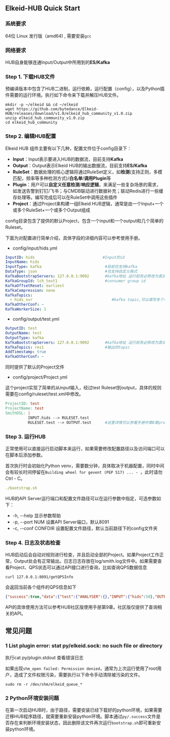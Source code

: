 ## Elkeid-HUB Quick Start

### 系统要求

64位 Linux 发行版（amd64) , 需要安装`gcc`

### 网络要求

HUB自身能够连通Input/Output中所用到的**ES/Kafka**

### Step 1. 下载HUB文件

预编译版本中包含了HUB二进制，运行依赖，运行配置（config），以及Python插件需要的运行环境。执行如下命令来下载并解压HUB文件。

```Shell
mkdir -p ~/elkeid && cd ~/elkeid
wget https://github.com/bytedance/Elkeid-HUB/releases/download/v1.0/elkeid_hub_community_v1.0.zip
unzip elkeid_hub_community_v1.0.zip
cd elkeid_hub_community
```

### Step 2. 编辑HUB配置

Elkeid HUB 组件主要有以下几种，配置文件位于config目录下：

- **Input**：Input表示要进入HUB的数据流，目前支持**Kafka**
- **Output**：Output表示Elkeid HUB的输出数据流，目前支持**ES/Kafka**
- **RuleSet**：数据处理的核心逻辑将通过RuleSet定义，如**检测**(支持正则，多模匹配，频率等多种检测方式)/**白名单**/**调用Plugin**等
- **Plugin**：用户可以**自定义任意检测**/**响应逻辑**，来满足一些复杂场景的需求，如发送告警到钉钉/飞书；与CMDB联动进行数据补充；联动Redis进行一些缓存处理等。编写完成后可以在RuleSet中调用这些插件
- **Project**：通过Project来构建一组Elkeid HUB逻辑，通常是由一个Input+一个或多个RuleSet+一个或多个Output组成

config目录包含了提供的默认Project，包含一个input和一个output和几个简单的Ruleset。

下面为对配置进行简单介绍，具体字段的详细内容可以参考使用手册。

- config/input/hids.yml

```YAML
InputID: hids                              #Input的id
InputName: hids
InputType: kafka                            #目前仅支持kafka
DataType: json                              #也支持自定义格式
KafkaBootstrapServers: 127.0.0.1:9092       #kafka地址 运行前务必修改为真实kafka地址
KafkaGroupId: lch_test1                     #consumer group id
KafkaOffsetReset: earliest                        
KafkaCompression: none
KafkaTopics:
  - hids_svr                                   #kafka topic,可以填写多个topic
KafkaOtherConf: ~
KafkaWorkerSize: 1
```

- config/output/test.yml

```YAML
OutputID: test
OutputName: test
OutputType: kafka
KafkaBootstrapServers: 127.0.0.1:9092       #kafka地址 运行前务必修改为真实kafka地址
KafkaTopics: res1                           #输出的topic
AddTimestamp: true
KafkaOtherConf: ~
```

同时提供了默认的Project文件

- config/project/Project.yml

这个project实现了简单的从input输入，经过test Ruleset到output，具体的规则需要在config/ruleset/test.xml中修改。

```Makefile
ProjectID: test
ProjectName: test
SmithDSL: |
          INPUT.hids --> RULESET.test
          RULESET.test --> OUTPUT.test      #这里详情可以参看手册中第8章project
```

### Step 3. 运行HUB

正常使用可以直接运行启动脚本来运行，如果需要修改配置路径以及访问端口可以在脚本后添加参数。

首次执行时会初始化Python venv，需要数分钟，具体取决于机器配置，同时中间会有较长时间停留在`Building wheel for gevent (PEP 517) ... - `，此时请勿Ctrl - C。

```YAML
./bootstrap.sh
```

HUB的API Server运行端口和配置文件路径可以在运行参数中指定，可选参数如下：

- -h, --help                      显示参数帮助
- -p, --port NUM            设置API Server端口，默认8091
- -c, --conf CONFDIR    设置配置文件路径，默认当前路径下的config文件夹



### Step 4. 日志及状态检查

HUB启动后会自动对规则进行检查，并且启动全部的Project。如果Project工作正常，Output处会有正常输出。日志日志存放在log/smith.log文件中。如果需要查看Project、QPS状态可以通过API接口进行查询，比如查询QPS数据信息

```Nginx
curl 127.0.0.1:8091/getQPSInfo
```

会返回当前各个组件的QPS信息如下

```JSON
{"success":true,"data":{"test":{"ANALYSER":{},"INPUT":{"hids":50},"OUTPUT":{"test":25},"RULESET":{"add_timestamp":0}}}
```

API的具体使用方法可以参考HUB社区版使用手册第9章。社区版仅提供了查询相关的API。

## 常见问题

### 1 List plugin error: stat py/elkeid.sock: no such file or directory

执行cat py/plugin.stdout 查看错误日志

如果出现`shm_open failed: Permission denied`，通常为上次运行使用了root用户，造成了文件权限污染，需要执行以下命令手动清除被污染的文件。

```Nginx
sudo rm -r /dev/shm/elkeid_queue_*
```

### 2 Python环境安装问题

在第一次启动HUB时，由于路径，需要安装已经下载好的python环境，如果需要迁移HUB程序路径，就需要重新安装python环境。脚本通过`py/.success`文件是否存在来判断环境安装状态，因此删除该文件再次运行`bootstrap.sh`即可重新安装python环境。

